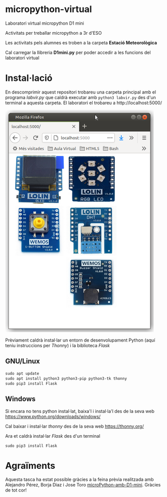 # micropython-virtual
Laboratori virtual micropython D1 mini

Activitats per treballar micropython a 3r d'ESO

Les activitats pels alumnes es troben a la carpeta **Estació Meteorològica**

Cal carregar la llibreria **D1mini.py** per poder accedir a les funcions del laboratori virtual

# Instal·lació

En descomprimir aquest repositori trobareu una carpeta principal amb el programa *labvir.py* que caldrà executar amb
`python3 labvir.py` des d'un terminal a aquesta carpeta. El laboratori el trobareu a http://localhost:5000/

![](labvir.png)

Prèviament caldrà instal·lar un entorn de desenvolupament Python (aquí teniu instruccions per *Thonny*) i la biblioteca *Flask*

## GNU/Linux

~~~
sudo apt update
sudo apt install python3 python3-pip python3-tk thonny
sudo pip3 install Flask
~~~

## Windows

Si encara no tens python instal·lat, baixa'l i instal·la'l des de la seva web https://www.python.org/downloads/windows/

Cal baixar i instal·lar *thonny* des de la seva web https://thonny.org/

Ara et caldrà instal·lar *Flask* des d'un terminal

~~~
sudo pip3 install Flask
~~~

# Agraïments 

Aquesta tasca ha estat possible gràcies a la feina prèvia realitzada amb Alejandro Pérez, Borja Diaz i Jose Toro [microPython-amb-D1-mini](https://github.com/jorts64/microPython-amb-D1-mini). Gràcies de tot cor!

